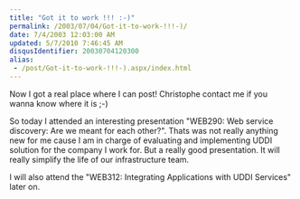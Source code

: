```yaml
---
title: "Got it to work !!! :-)"
permalink: /2003/07/04/Got-it-to-work-!!!-)/
date: 7/4/2003 12:03:00 AM
updated: 5/7/2010 7:46:45 AM
disqusIdentifier: 20030704120300
alias:
 - /post/Got-it-to-work-!!!-).aspx/index.html
---
```

Now I got a real place where I can post! Christophe contact me if you wanna know where it is ;-)

So today I attended an interesting presentation "WEB290: Web service discovery: Are we meant for each other?". Thats was not really anything new for me cause I am in charge of evaluating and implementing UDDI solution for the company I work for. But a really good presentation. It will really simplify the life of our infrastructure team.
<!-- more -->

I will also attend the "WEB312: Integrating Applications with UDDI Services" later on.
